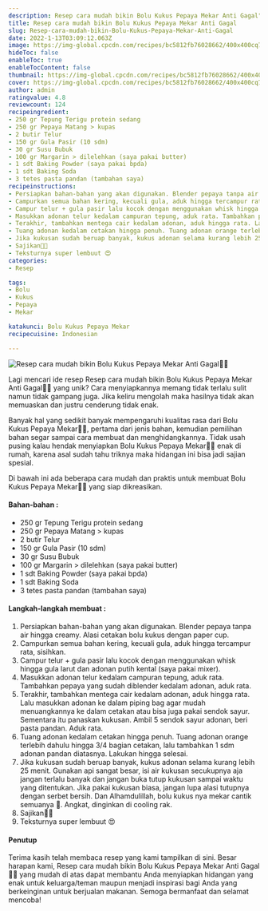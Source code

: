 ```yaml
---
description: Resep cara mudah bikin Bolu Kukus Pepaya Mekar Anti Gagal"
title: Resep cara mudah bikin Bolu Kukus Pepaya Mekar Anti Gagal
slug: Resep-cara-mudah-bikin-Bolu-Kukus-Pepaya-Mekar-Anti-Gagal
date: 2022-1-13T03:09:12.063Z
image: https://img-global.cpcdn.com/recipes/bc5812fb76028662/400x400cq70/photo.jpg
hideToc: false
enableToc: true
enableTocContent: false
thumbnail: https://img-global.cpcdn.com/recipes/bc5812fb76028662/400x400cq70/photo.jpg
cover: https://img-global.cpcdn.com/recipes/bc5812fb76028662/400x400cq70/photo.jpg
author: admin
ratingvalue: 4.8
reviewcount: 124
recipeingredient:
- 250 gr Tepung Terigu protein sedang
- 250 gr Pepaya Matang > kupas
- 2 butir Telur
- 150 gr Gula Pasir (10 sdm)
- 30 gr Susu Bubuk
- 100 gr Margarin > dilelehkan (saya pakai butter)
- 1 sdt Baking Powder (saya pakai bpda)
- 1 sdt Baking Soda
- 3 tetes pasta pandan (tambahan saya)
recipeinstructions:
- Persiapkan bahan-bahan yang akan digunakan. Blender pepaya tanpa air hingga creamy. Alasi cetakan bolu kukus dengan paper cup.
- Campurkan semua bahan kering, kecuali gula, aduk hingga tercampur rata, sisihkan.
- Campur telur + gula pasir lalu kocok dengan menggunakan whisk hingga gula larut dan adonan putih kental (saya pakai mixer).
- Masukkan adonan telur kedalam campuran tepung, aduk rata. Tambahkan pepaya yang sudah diblender kedalam adonan, aduk rata.
- Terakhir, tambahkan mentega cair kedalam adonan, aduk hingga rata. Lalu masukkan adonan ke dalam piping bag agar mudah menuangkannya ke dalam cetakan atau bisa juga pakai sendok sayur. Sementara itu panaskan kukusan. Ambil 5 sendok sayur adonan, beri pasta pandan. Aduk rata.
- Tuang adonan kedalam cetakan hingga penuh. Tuang adonan orange terlebih dahulu hingga 3/4 bagian cetakan, lalu tambahkan 1 sdm adonan pandan diatasnya. Lakukan hingga selesai.
- Jika kukusan sudah beruap banyak, kukus adonan selama kurang lebih 25 menit. Gunakan api sangat besar, isi air kukusan secukupnya aja jangan terlalu banyak dan jangan buka tutup kukusan sampai waktu yang ditentukan. Jika pakai kukusan biasa, jangan lupa alasi tutupnya dengan serbet bersih. Dan Alhamdulillah, bolu kukus nya mekar cantik semuanya 💜. Angkat, dinginkan di cooling rak.
- Sajikan🧡💚
- Teksturnya super lembuut 😍
categories:
- Resep

tags:
- Bolu
- Kukus
- Pepaya
- Mekar

katakunci: Bolu Kukus Pepaya Mekar
recipecuisine: Indonesian

---
```


![Resep cara mudah bikin Bolu Kukus Pepaya Mekar Anti Gagal👩‍🍳](https://img-global.cpcdn.com/recipes/bc5812fb76028662/400x400cq70/photo.jpg)

Lagi mencari ide resep Resep cara mudah bikin Bolu Kukus Pepaya Mekar Anti Gagal👩‍🍳 yang unik? Cara menyiapkannya memang tidak terlalu sulit namun tidak gampang juga. Jika keliru mengolah maka hasilnya tidak akan memuaskan dan justru cenderung tidak enak.

Banyak hal yang sedikit banyak mempengaruhi kualitas rasa dari Bolu Kukus Pepaya Mekar👩‍🍳, pertama dari jenis bahan, kemudian pemilihan bahan segar sampai cara membuat dan menghidangkannya. Tidak usah pusing kalau hendak menyiapkan Bolu Kukus Pepaya Mekar👩‍🍳 enak di rumah, karena asal sudah tahu triknya maka hidangan ini bisa jadi sajian spesial.

Di bawah ini ada beberapa cara mudah dan praktis untuk membuat Bolu Kukus Pepaya Mekar👩‍🍳 yang siap dikreasikan.

<!--inarticleads1-->

#### Bahan-bahan :

- 250 gr Tepung Terigu protein sedang
- 250 gr Pepaya Matang > kupas
- 2 butir Telur
- 150 gr Gula Pasir (10 sdm)
- 30 gr Susu Bubuk
- 100 gr Margarin > dilelehkan (saya pakai butter)
- 1 sdt Baking Powder (saya pakai bpda)
- 1 sdt Baking Soda
- 3 tetes pasta pandan (tambahan saya)

<!--inarticleads2-->

#### Langkah-langkah membuat :

1. Persiapkan bahan-bahan yang akan digunakan. Blender pepaya tanpa air hingga creamy. Alasi cetakan bolu kukus dengan paper cup.
1. Campurkan semua bahan kering, kecuali gula, aduk hingga tercampur rata, sisihkan.
1. Campur telur + gula pasir lalu kocok dengan menggunakan whisk hingga gula larut dan adonan putih kental (saya pakai mixer).
1. Masukkan adonan telur kedalam campuran tepung, aduk rata. Tambahkan pepaya yang sudah diblender kedalam adonan, aduk rata.
1. Terakhir, tambahkan mentega cair kedalam adonan, aduk hingga rata. Lalu masukkan adonan ke dalam piping bag agar mudah menuangkannya ke dalam cetakan atau bisa juga pakai sendok sayur. Sementara itu panaskan kukusan. Ambil 5 sendok sayur adonan, beri pasta pandan. Aduk rata.
1. Tuang adonan kedalam cetakan hingga penuh. Tuang adonan orange terlebih dahulu hingga 3/4 bagian cetakan, lalu tambahkan 1 sdm adonan pandan diatasnya. Lakukan hingga selesai.
1. Jika kukusan sudah beruap banyak, kukus adonan selama kurang lebih 25 menit. Gunakan api sangat besar, isi air kukusan secukupnya aja jangan terlalu banyak dan jangan buka tutup kukusan sampai waktu yang ditentukan. Jika pakai kukusan biasa, jangan lupa alasi tutupnya dengan serbet bersih. Dan Alhamdulillah, bolu kukus nya mekar cantik semuanya 💜. Angkat, dinginkan di cooling rak.
1. Sajikan🧡💚
1. Teksturnya super lembuut 😍

#### Penutup

Terima kasih telah membaca resep yang kami tampilkan di sini. Besar harapan kami, Resep cara mudah bikin Bolu Kukus Pepaya Mekar Anti Gagal👩‍🍳 yang mudah di atas dapat membantu Anda menyiapkan hidangan yang enak untuk keluarga/teman maupun menjadi inspirasi bagi Anda yang berkeinginan untuk berjualan makanan. Semoga bermanfaat dan selamat mencoba!